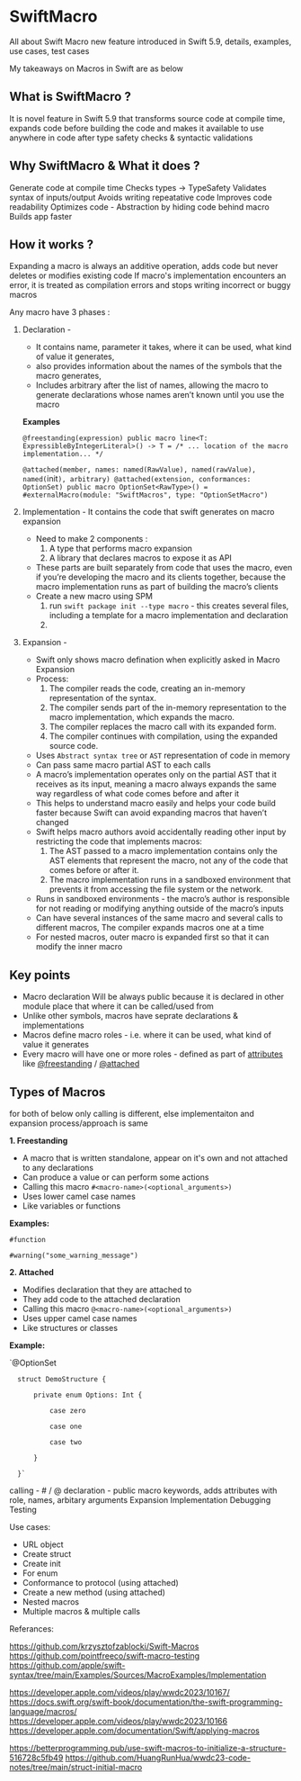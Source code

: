 # SwiftMacro
All about Swift Macro new feature introduced in Swift 5.9, details, examples, use cases, test cases

My takeaways on Macros in Swift are as below

## What is SwiftMacro ?

It is novel feature in Swift 5.9 that transforms source code at compile time, expands code before building the code and makes it available to use anywhere in code after type safety checks & syntactic validations

## Why SwiftMacro & What it does ? 

Generate code at compile time
Checks types -> TypeSafety
Validates syntax of inputs/output
Avoids writing repeatative code
Improves code readability
Optimizes code - Abstraction by hiding code behind macro
Builds app faster 

## How it works ?

Expanding a macro is always an additive operation, adds code but never deletes or modifies existing code
If macro's implementation encounters an error, it is treated as compilation errors and stops writing incorrect or buggy macros

Any macro have 3 phases :

1. Declaration -
   - It contains name, parameter it takes, where it can be used, what kind of value it generates,
   - also provides information about the names of the symbols that the macro generates,
   - Includes arbitrary after the list of names, allowing the macro to generate declarations whose names aren’t known until you use the macro
  
   **Examples**

   `@freestanding(expression)
public macro line<T: ExpressibleByIntegerLiteral>() -> T =
        /* ... location of the macro implementation... */`

   `@attached(member, names: named(RawValue), named(rawValue),
        named(`init`), arbitrary)
@attached(extension, conformances: OptionSet)
public macro OptionSet<RawType>() =
        #externalMacro(module: "SwiftMacros", type: "OptionSetMacro")`
   
2. Implementation - It contains the code that swift generates on macro expansion
   - Need to make 2 components :
     1. A type that performs macro expansion
     2. A library that declares macros to expose it as API
   - These parts are built separately from code that uses the macro, even if you’re developing the macro and its clients together, because the macro implementation runs as part of building the macro’s clients
   - Create a new macro using SPM
      1. run `swift package init --type macro` - this creates several files, including a template for a macro implementation and declaration
      2. 
    

3. Expansion -
   - Swift only shows macro defination when explicitly asked in Macro Expansion
   - Process:
     1. The compiler reads the code, creating an in-memory representation of the syntax.
     2. The compiler sends part of the in-memory representation to the macro implementation, which expands the macro.
     3. The compiler replaces the macro call with its expanded form.
     4. The compiler continues with compilation, using the expanded source code.
   - Uses `Abstract syntax tree` or `AST` representation of code in memory
   - Can pass same macro partial AST to each calls
   - A macro’s implementation operates only on the partial AST that it receives as its input, meaning a macro always expands the same way regardless of what code comes before and after it
   - This helps to understand macro easily and helps your code build faster because Swift can avoid expanding macros that haven’t changed
   - Swift helps macro authors avoid accidentally reading other input by restricting the code that implements macros:
     1. The AST passed to a macro implementation contains only the AST elements that represent the macro, not any of the code that comes before or after it.
     2. The macro implementation runs in a sandboxed environment that prevents it from accessing the file system or the network.
   - Runs in sandboxed environments - the macro’s author is responsible for not reading or modifying anything outside of the macro’s inputs
   - Can have several instances of the same macro and several calls to different macros, The compiler expands macros one at a time
   - For nested macros, outer macro is expanded first so that it can modify the inner macro

## Key points

- Macro declaration Will be always public because it is declared in other module place that where it can be called/used from
- Unlike other symbols, macros have seprate declarations & implementations
- Macros define macro roles - i.e. where it can be used, what kind of value it generates
- Every macro will have one or more roles - defined as part of [attributes](https://docs.swift.org/swift-book/documentation/the-swift-programming-language/attributes) like [@freestanding](https://docs.swift.org/swift-book/documentation/the-swift-programming-language/attributes#freestanding) / [@attached](https://docs.swift.org/swift-book/documentation/the-swift-programming-language/attributes)
  
  

## Types of Macros 

for both of below only calling is different, else implementaiton and expansion process/approach is same

**1. Freestanding**
   - A macro that is written standalone, appear on it's own and not attached to any declarations
   - Can produce a value or can perform some actions 
   - Calling this macro `#<macro-name>(<optional_arguments>)`
   - Uses lower camel case names
   - Like variables or functions

   **Examples:**
   
   `#function`
   
   `#warning("some_warning_message")`  

**2. Attached**
   - Modifies declaration that they are attached to
   - They add code to the attached declaration 
   - Calling this macro `@<macro-name>(<optional_arguments>)`
   - Uses upper camel case names
   - Like structures or classes

   **Example:**
   
   `@OptionSet<Int> 
   
      struct DemoStructure {
      
          private enum Options: Int {
          
              case zero
              
              case one
              
              case two
              
          }
          
      }`

      

calling - # / @
declaration - public macro keywords, adds attributes with role, names, arbitary arguments
Expansion
Implementation
Debugging
Testing


Use cases:
- URL object
- Create struct
- Create init
- For enum
- Conformance to protocol (using attached)
- Create a new method (using attached)
- Nested macros
- Multiple macros & multiple calls


Referances:

https://github.com/krzysztofzablocki/Swift-Macros
https://github.com/pointfreeco/swift-macro-testing
https://github.com/apple/swift-syntax/tree/main/Examples/Sources/MacroExamples/Implementation

https://developer.apple.com/videos/play/wwdc2023/10167/
https://docs.swift.org/swift-book/documentation/the-swift-programming-language/macros/
https://developer.apple.com/videos/play/wwdc2023/10166
https://developer.apple.com/documentation/Swift/applying-macros

https://betterprogramming.pub/use-swift-macros-to-initialize-a-structure-516728c5fb49
https://github.com/HuangRunHua/wwdc23-code-notes/tree/main/struct-initial-macro





